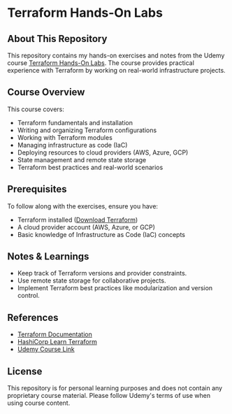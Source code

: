 # Terraform Hands-On Labs

## About This Repository

This repository contains my hands-on exercises and notes from the Udemy course [Terraform Hands-On Labs](https://www.udemy.com/course/terraform-hands-on-labs/). The course provides practical experience with Terraform by working on real-world infrastructure projects.

## Course Overview

This course covers:

-   Terraform fundamentals and installation
-   Writing and organizing Terraform configurations
-   Working with Terraform modules
-   Managing infrastructure as code (IaC)
-   Deploying resources to cloud providers (AWS, Azure, GCP)
-   State management and remote state storage
-   Terraform best practices and real-world scenarios

## Prerequisites

To follow along with the exercises, ensure you have:

-   Terraform installed ([Download Terraform](https://developer.hashicorp.com/terraform/downloads))
-   A cloud provider account (AWS, Azure, or GCP)
-   Basic knowledge of Infrastructure as Code (IaC) concepts

## Notes & Learnings

-   Keep track of Terraform versions and provider constraints.
-   Use remote state storage for collaborative projects.
-   Implement Terraform best practices like modularization and version control.

## References

-   [Terraform Documentation](https://developer.hashicorp.com/terraform/docs)
-   [HashiCorp Learn Terraform](https://developer.hashicorp.com/terraform/tutorials)
-   [Udemy Course Link](https://www.udemy.com/course/terraform-hands-on-labs/)

## License

This repository is for personal learning purposes and does not contain any proprietary course material. Please follow Udemy's terms of use when using course content.
